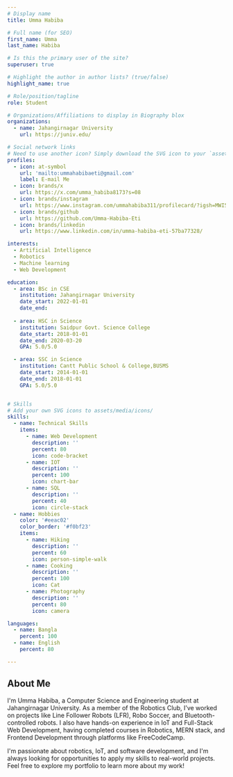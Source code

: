 ```yaml
---
# Display name
title: Umma Habiba

# Full name (for SEO)
first_name: Umma 
last_name: Habiba

# Is this the primary user of the site?
superuser: true

# Highlight the author in author lists? (true/false)
highlight_name: true

# Role/position/tagline
role: Student

# Organizations/Affiliations to display in Biography blox
organizations:
  - name: Jahangirnagar University
    url: https://juniv.edu/

# Social network links
# Need to use another icon? Simply download the SVG icon to your `assets/media/icons/` folder.
profiles:
  - icon: at-symbol
    url: 'mailto:ummahabibaeti@gmail.com'
    label: E-mail Me
  - icon: brands/x
    url: https://x.com/umma_habiba8173?s=08 
  - icon: brands/instagram
    url: https://www.instagram.com/ummahabiba311/profilecard/?igsh=MWI5YzU2YWx5NHRwdA==
  - icon: brands/github
    url: https://github.com/Umma-Habiba-Eti
  - icon: brands/linkedin
    url: https://www.linkedin.com/in/umma-habiba-eti-57ba77328/

interests:
  - Artificial Intelligence
  - Robotics 
  - Machine learning
  - Web Development

education:
  - area: BSc in CSE
    institution: Jahangirnagar University
    date_start: 2022-01-01
    date_end: 
 
  - area: HSC in Science
    institution: Saidpur Govt. Science College
    date_start: 2018-01-01
    date_end: 2020-03-20 
    GPA: 5.0/5.0

  - area: SSC in Science
    institution: Cantt Public School & College,BUSMS
    date_start: 2014-01-01
    date_end: 2018-01-01
    GPA: 5.0/5.0


# Skills
# Add your own SVG icons to assets/media/icons/
skills:
  - name: Technical Skills
    items:
      - name: Web Development
        description: ''
        percent: 80
        icon: code-bracket
      - name: IOT
        description: ''
        percent: 100
        icon: chart-bar
      - name: SQL
        description: ''
        percent: 40
        icon: circle-stack
  - name: Hobbies
    color: '#eeac02'
    color_border: '#f0bf23'
    items:
      - name: Hiking
        description: ''
        percent: 60
        icon: person-simple-walk
      - name: Cooking
        description: ''
        percent: 100
        icon: Cat
      - name: Photography
        description: ''
        percent: 80
        icon: camera

languages:
  - name: Bangla
    percent: 100
  - name: English
    percent: 80

---
```


## About Me
I'm Umma Habiba, a Computer Science and Engineering student at Jahangirnagar University. As a member of the Robotics Club, I’ve worked on projects like Line Follower Robots (LFR), Robo Soccer, and Bluetooth-controlled robots. I also have hands-on experience in IoT and Full-Stack Web Development, having completed courses in Robotics, MERN stack, and Frontend Development through platforms like FreeCodeCamp.

I'm passionate about robotics, IoT, and software development, and I'm always looking for opportunities to apply my skills to real-world projects. Feel free to explore my portfolio to learn more about my work!
